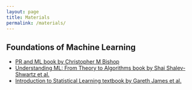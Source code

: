 ```yaml
---
layout: page
title: Materials
permalink: /materials/
---
```


<!--- {% include image.html url="/_images/cover2.jpg" width=175 align="right" %} -->

## Foundations of Machine Learning

- [PR and ML book by Christopher M Bishop](https://www.microsoft.com/en-us/research/uploads/prod/2006/01/Bishop-Pattern-Recognition-and-Machine-Learning-2006.pdf)
- [Understanding ML: From Theory to Algorithms book by Shai Shalev-Shwartz et al.](https://www.cs.huji.ac.il/~shais/UnderstandingMachineLearning/understanding-machine-learning-theory-algorithms.pdf)
- [Introduction to Statistical Learning textbook by Gareth James et al.](https://www.statlearning.com/)


